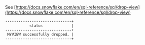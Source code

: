 See [https://docs.snowflake.com/en/sql-reference/sql/drop-view](https://docs.snowflake.com/en/sql-reference/sql/drop-view)
```
------------------------------+
           status             |
------------------------------+
 MYVIEW successfully dropped. |
------------------------------+
```
